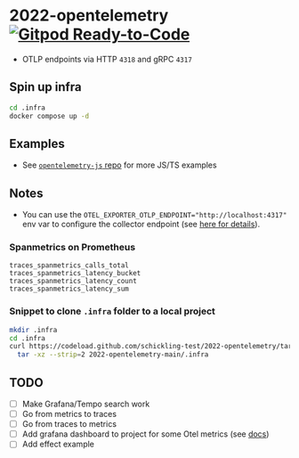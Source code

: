 # 2022-opentelemetry [![Gitpod Ready-to-Code](https://img.shields.io/badge/Gitpod-ready--to--code-908a85?logo=gitpod)](https://gitpod.io/#https://github.com/schickling-test/2022-opentelemetry)

- OTLP endpoints via HTTP `4318` and gRPC `4317`

## Spin up infra

```sh
cd .infra
docker compose up -d
```

## Examples

- See [`opentelemetry-js` repo](https://github.com/open-telemetry/opentelemetry-js) for more JS/TS examples

## Notes

- You can use the `OTEL_EXPORTER_OTLP_ENDPOINT="http://localhost:4317"` env var to configure the collector endpoint (see [here for details](https://github.com/open-telemetry/opentelemetry-specification/blob/main/specification/protocol/exporter.md)).

### Spanmetrics on Prometheus

```
traces_spanmetrics_calls_total
traces_spanmetrics_latency_bucket
traces_spanmetrics_latency_count
traces_spanmetrics_latency_sum
```

### Snippet to clone `.infra` folder to a local project

```sh
mkdir .infra
cd .infra
curl https://codeload.github.com/schickling-test/2022-opentelemetry/tar.gz/main | \
  tar -xz --strip=2 2022-opentelemetry-main/.infra
```

## TODO

- [ ] Make Grafana/Tempo search work
- [ ] Go from metrics to traces
- [ ] Go from traces to metrics
- [ ] Add grafana dashboard to project for some Otel metrics (see [docs](https://grafana.com/docs/grafana/latest/administration/provisioning/#dashboards))
- [ ] Add effect example
